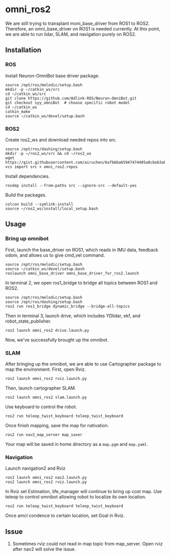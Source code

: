 # omni_ros2

We are still trying to transplant moni_base_driver from ROS1 to ROS2. Therefore,  an omni_base_driver on ROS1 is needed currently. At this point, we are able to run lidar, SLAM, and navigation purely on ROS2.

## Installation

### ROS

Install Neuron-OmniBot base driver package.
```
source /opt/ros/melodic/setup.bash
mkdir -p ~/catkin_ws/src
cd ~/catkin_ws/src
git clone https://github.com/Adlink-ROS/Neuron-OmniBot.git
git checkout syy_omniBot  # choose specific robot model
cd ~/catkin_ws
catkin_make
source ~/catkin_ws/devel/setup.bash

```

### ROS2

Create ros2_ws and download needed repos into src.
```
source /opt/ros/dashing/setup.bash
mkdir -p ~/ros2_ws/src && cd ~/ros2_ws
wget https://gist.githubusercontent.com/airuchen/6afb66a65947474405a8cbeb3aba7ecf/raw/ee6afb566fb0e189ddb24ea4ef5815e2afe507e5/omni_ros2.repos
vcs import src < omni_ros2.repos
```

Install dependencies.
```
rosdep install --from-paths src --ignore-src --default-yes
```

Build the packages.
```
colcon build --symlink-install
source ~/ros2_ws/install/local_setup.bash
```

## Usage

### Bring up omnibot

First, launch the base_driver on ROS1, which reads in IMU data, feedback odom, and allows us to give cmd_vel command.
```
source /opt/ros/melodic/setup.bash
source ~/catkin_ws/devel/setup.bash
roslaunch omni_base_driver omni_base_driver_for_ros2.launch
```

In terminal 2, we open ros1_bridge to bridge all topics between ROS1 and ROS2.
```
source /opt/ros/melodic/setup.bash
source /opt/ros/dashing/setup.bash
ros2 run ros1_bridge dynamic_bridge --bridge-all-topics
```

Then in terminal 3, launch drive, which includes YDlidar, ekf, and robot_state_publisher.
```
ros2 launch omni_ros2 drive.launch.py
```

Now, we've successfully brought up the omnibot.

### SLAM

After bringing up the omnibot, we are able to use Cartographer package to map the environment. 
First, open Rviz.
```
ros2 launch omni_ros2 rviz.launch.py
```
Then, launch cartographer SLAM.
```
ros2 launch omni_ros2 slam.launch.py
```
Use keyboard to control the robot.
```
ros2 run teleop_twist_keyboard teleop_twist_keyboard
```
Once finish mapping, save the map for nativation.
```
ros2 run nav2_map_server map_saver
```
Your map will be saved in home directory as a `map.pgm` and `map.yaml`.

### Navigation

Launch navigation2 and Rviz
```
ros2 launch omni_ros2 nav2.launch.py
ros2 launch omni_ros2 rviz.launch.py
```
In Rviz set Estimation, life_manager will continue to bring up cost map.
Use teleop to control omnibot allowing robot to localize its own location.
```
ros2 run teleop_twist_keyboard teleop_twist_keyboard
```
Once amcl condence to certain location, set Goal in Rviz.


## Issue
1. Sometimes rviz could not read in map topic from map_server. Open rviz after nav2 will solve the issue.
